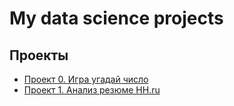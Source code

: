 # My data science projects
## Проекты
* [Проект 0. Игра угадай число](https://github.com/Wasta11/sf_ds/tree/main/project%200)
* [Проект 1. Анализ резюме HH.ru]()
    
